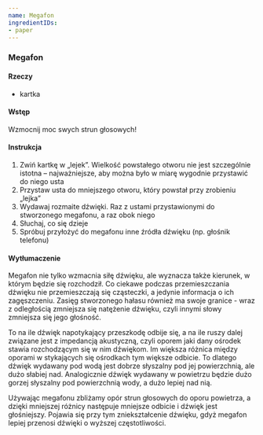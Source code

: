 ```yaml
---
name: Megafon
ingredientIDs:
- paper
---
```

### Megafon

#### Rzeczy
- kartka

#### Wstęp
Wzmocnij moc swych strun głosowych!

#### Instrukcja
1. Zwiń kartkę w „lejek”. Wielkość powstałego otworu nie jest szczególnie istotna – najważniejsze, aby można było w miarę wygodnie przystawić do niego usta
2. Przystaw usta do mniejszego otworu, który powstał przy zrobieniu „lejka”
3. Wydawaj rozmaite dźwięki. Raz z ustami przystawionymi do stworzonego megafonu, a raz obok niego
4. Słuchaj, co się dzieje
5. Spróbuj przyłożyć do megafonu inne źródła dźwięku (np. głośnik telefonu)

#### Wytłumaczenie

Megafon nie tylko wzmacnia siłę dźwięku, ale wyznacza także kierunek, w którym będzie się rozchodził. Co ciekawe podczas przemieszczania dźwięku nie przemieszczają się cząsteczki, a jedynie informacja o ich zagęszczeniu. Zasięg stworzonego hałasu również ma swoje granice - wraz z odległością zmniejsza się natężenie dźwięku, czyli innymi słowy zmniejsza się jego głośność.

To na ile dźwięk napotykający przeszkodę odbije się, a na ile ruszy dalej związane jest z impedancją akustyczną, czyli oporem jaki dany ośrodek stawia rozchodzącym się w nim dźwiękom. Im większa różnica między oporami w stykających się ośrodkach tym większe odbicie. To dlatego dźwięk wydawany pod wodą jest dobrze słyszalny pod jej powierzchnią, ale dużo słabiej nad. Analogicznie dźwięk wydawany w powietrzu będzie dużo gorzej słyszalny pod powierzchnią wody, a dużo lepiej nad nią.

Używając megafonu zbliżamy opór strun głosowych do oporu powietrza, a dzięki mniejszej różnicy następuje mniejsze odbicie i dźwięk jest głośniejszy. Pojawia się przy tym zniekształcenie dźwięku, gdyż megafon lepiej przenosi dźwięki o wyższej częstotliwości.
